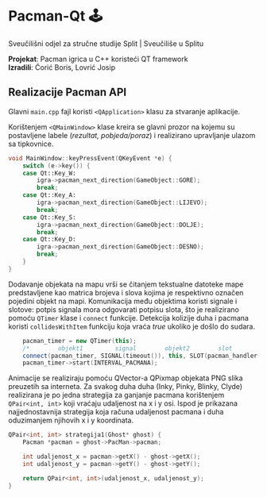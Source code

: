 # Pacman-Qt 🕹️

Sveučilišni odjel za stručne studije Split | Sveučiliše u Splitu

**Projekat**: Pacman igrica u C++ koristeći QT framework  
**Izradili**: Ćorić Boris, Lovrić Josip

## Realizacije Pacman API

Glavni `main.cpp` fajl koristi `<QApplication>` klasu za stvaranje aplikacije.

Korištenjem `<QMainWindow>` klase kreira se glavni prozor na kojemu su postavljene
labele (*rezultat, pobjeda/poraz*) i realizirano upravljanje ulazom sa tipkovnice.

```CPP
void MainWindow::keyPressEvent(QKeyEvent *e) {
    switch (e->key()) {
    case Qt::Key_W:
        igra->pacman_next_direction(GameObject::GORE);
        break;
    case Qt::Key_A:
        igra->pacman_next_direction(GameObject::LIJEVO);
        break;
    case Qt::Key_S:
        igra->pacman_next_direction(GameObject::DOLJE);
        break;
    case Qt::Key_D:
        igra->pacman_next_direction(GameObject::DESNO);
        break;
    }
}
```

Dodavanje objekata na mapu vrši se čitanjem tekstualne datoteke mape predstavljene
kao matrica brojeva i slova kojima je respektivno označen pojedini objekt na mapi.
Komunikacija među objektima koristi signale i slotove: potpis signala mora odgovarati
potpisu slota, što je realizirano pomoću `QTimer` klase i `connect` funkcije. Detekcija
kolizije duha i pacmana koristi `collidesWithItem` funkciju koja vraća *true* ukoliko
je došlo do sudara.

```CPP
    pacman_timer = new QTimer(this);
    /*        objekt1         signal        objekt2        slot         */
    connect(pacman_timer, SIGNAL(timeout()), this, SLOT(pacman_handler()));
    pacman_timer->start(INTERVAL_PACMANA);
```

Animacije se realiziraju pomoću QVector-a QPixmap objekata PNG slika preuzetih
sa interneta. Za svakog duha duha (Inky, Pinky, Blinky, Clyde) realizirana je po
jedna strategija za ganjanje pacmana korištenjem `QPair<int, int>` koji vraćaju 
udaljenost na x i y osi. Ispod je prikazana najjednostavnija strategija koja 
računa udaljenost pacmana i duha oduzimanjem njihovih x i y koordinata.

```CPP
QPair<int, int> strategija1(Ghost* ghost) {
    Pacman *pacman = ghost->PacMan->pacman;

    int udaljenost_x = pacman->getX() - ghost->getX();
    int udaljenost_y = pacman->getY() - ghost->getY();

    return QPair<int, int>(udaljenost_x, udaljenost_y);
}
```
